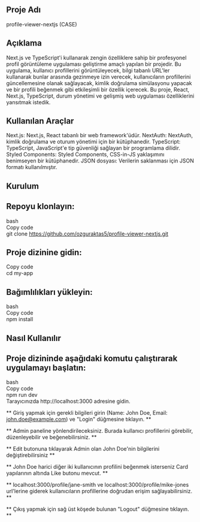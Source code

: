## Proje Adı

profile-viewer-nextjs (CASE)

## Açıklama

Next.js ve TypeScript'i kullanarak zengin özelliklere sahip bir profesyonel profil görüntüleme uygulaması geliştirme amaçlı yapılan bir projedir. Bu uygulama, kullanıcı profillerini görüntüleyecek, bilgi tabanlı URL'ler kullanarak bunlar arasında gezinmeye izin verecek, kullanıcıların profillerini güncellemesine olanak sağlayacak, kimlik doğrulama simülasyonu yapacak ve bir profili beğenmek gibi etkileşimli bir özellik içerecek. Bu proje, React, Next.js, TypeScript, durum yönetimi ve gelişmiş web uygulaması özelliklerini yansıtmak istedik.

## Kullanılan Araçlar

Next.js: Next.js, React tabanlı bir web framework'üdür.
NextAuth: NextAuth, kimlik doğrulama ve oturum yönetimi için bir kütüphanedir.
TypeScript: TypeScript, JavaScript'e tip güvenliği sağlayan bir programlama dilidir.
Styled Components: Styled Components, CSS-in-JS yaklaşımını benimseyen bir kütüphanedir.
JSON dosyası: Verilerin saklanması için JSON formatı kullanılmıştır.

## Kurulum

## Repoyu klonlayın:

bash <br>
Copy code <br>
git clone https://github.com/ozguraktas5/profile-viewer-nextjs.git <br>

## Proje dizinine gidin:


Copy code <br>
cd my-app <br>

## Bağımlılıkları yükleyin:

bash <br>
Copy code <br>
npm install <br>

## Nasıl Kullanılır

## Proje dizininde aşağıdaki komutu çalıştırarak uygulamayı başlatın:

bash <br>
Copy code <br>
npm run dev <br>
Tarayıcınızda http://localhost:3000 adresine gidin. <br>

** Giriş yapmak için gerekli bilgileri girin (Name: John Doe, Email: john.doe@example.com) ve "Login" düğmesine tıklayın. **

** Admin paneline yönlendirileceksiniz. Burada kullanıcı profillerini görebilir, düzenleyebilir ve beğenebilirsiniz. **

** Edit butonuna tıklayarak Admin olan John Doe'nin bilgilerini değiştirebilirsiniz **

** John Doe harici diğer iki kullanıcının profilini beğenmek isterseniz Card yapılarının altında Like butonu mevcut. **

** localhost:3000/profile/jane-smith ve localhost:3000/profile/mike-jones url'lerine giderek kullanıcıların profillerine doğrudan erişim sağlayabilirsiniz. **

** Çıkış yapmak için sağ üst köşede bulunan "Logout" düğmesine tıklayın. **